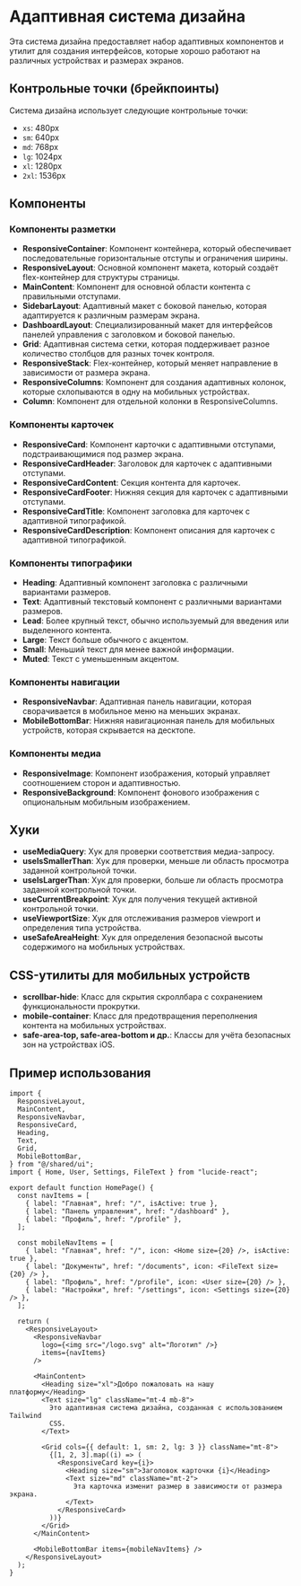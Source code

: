 # Адаптивная система дизайна

Эта система дизайна предоставляет набор адаптивных компонентов и утилит для создания интерфейсов, которые хорошо работают на различных устройствах и размерах экранов.

## Контрольные точки (брейкпоинты)

Система дизайна использует следующие контрольные точки:

- `xs`: 480px
- `sm`: 640px
- `md`: 768px
- `lg`: 1024px
- `xl`: 1280px
- `2xl`: 1536px

## Компоненты

### Компоненты разметки

- **ResponsiveContainer**: Компонент контейнера, который обеспечивает последовательные горизонтальные отступы и ограничения ширины.
- **ResponsiveLayout**: Основной компонент макета, который создаёт flex-контейнер для структуры страницы.
- **MainContent**: Компонент для основной области контента с правильными отступами.
- **SidebarLayout**: Адаптивный макет с боковой панелью, которая адаптируется к различным размерам экрана.
- **DashboardLayout**: Специализированный макет для интерфейсов панелей управления с заголовком и боковой панелью.
- **Grid**: Адаптивная система сетки, которая поддерживает разное количество столбцов для разных точек контроля.
- **ResponsiveStack**: Flex-контейнер, который меняет направление в зависимости от размера экрана.
- **ResponsiveColumns**: Компонент для создания адаптивных колонок, которые схлопываются в одну на мобильных устройствах.
- **Column**: Компонент для отдельной колонки в ResponsiveColumns.

### Компоненты карточек

- **ResponsiveCard**: Компонент карточки с адаптивными отступами, подстраивающимися под размер экрана.
- **ResponsiveCardHeader**: Заголовок для карточек с адаптивными отступами.
- **ResponsiveCardContent**: Секция контента для карточек.
- **ResponsiveCardFooter**: Нижняя секция для карточек с адаптивными отступами.
- **ResponsiveCardTitle**: Компонент заголовка для карточек с адаптивной типографикой.
- **ResponsiveCardDescription**: Компонент описания для карточек с адаптивной типографикой.

### Компоненты типографики

- **Heading**: Адаптивный компонент заголовка с различными вариантами размеров.
- **Text**: Адаптивный текстовый компонент с различными вариантами размеров.
- **Lead**: Более крупный текст, обычно используемый для введения или выделенного контента.
- **Large**: Текст больше обычного с акцентом.
- **Small**: Меньший текст для менее важной информации.
- **Muted**: Текст с уменьшенным акцентом.

### Компоненты навигации

- **ResponsiveNavbar**: Адаптивная панель навигации, которая сворачивается в мобильное меню на меньших экранах.
- **MobileBottomBar**: Нижняя навигационная панель для мобильных устройств, которая скрывается на десктопе.

### Компоненты медиа

- **ResponsiveImage**: Компонент изображения, который управляет соотношением сторон и адаптивностью.
- **ResponsiveBackground**: Компонент фонового изображения с опциональным мобильным изображением.

## Хуки

- **useMediaQuery**: Хук для проверки соответствия медиа-запросу.
- **useIsSmallerThan**: Хук для проверки, меньше ли область просмотра заданной контрольной точки.
- **useIsLargerThan**: Хук для проверки, больше ли область просмотра заданной контрольной точки.
- **useCurrentBreakpoint**: Хук для получения текущей активной контрольной точки.
- **useViewportSize**: Хук для отслеживания размеров viewport и определения типа устройства.
- **useSafeAreaHeight**: Хук для определения безопасной высоты содержимого на мобильных устройствах.

## CSS-утилиты для мобильных устройств

- **scrollbar-hide**: Класс для скрытия скроллбара с сохранением функциональности прокрутки.
- **mobile-container**: Класс для предотвращения переполнения контента на мобильных устройствах.
- **safe-area-top, safe-area-bottom и др.**: Классы для учёта безопасных зон на устройствах iOS.

## Пример использования

```tsx
import {
  ResponsiveLayout,
  MainContent,
  ResponsiveNavbar,
  ResponsiveCard,
  Heading,
  Text,
  Grid,
  MobileBottomBar,
} from "@/shared/ui";
import { Home, User, Settings, FileText } from "lucide-react";

export default function HomePage() {
  const navItems = [
    { label: "Главная", href: "/", isActive: true },
    { label: "Панель управления", href: "/dashboard" },
    { label: "Профиль", href: "/profile" },
  ];

  const mobileNavItems = [
    { label: "Главная", href: "/", icon: <Home size={20} />, isActive: true },
    { label: "Документы", href: "/documents", icon: <FileText size={20} /> },
    { label: "Профиль", href: "/profile", icon: <User size={20} /> },
    { label: "Настройки", href: "/settings", icon: <Settings size={20} /> },
  ];

  return (
    <ResponsiveLayout>
      <ResponsiveNavbar
        logo={<img src="/logo.svg" alt="Логотип" />}
        items={navItems}
      />

      <MainContent>
        <Heading size="xl">Добро пожаловать на нашу платформу</Heading>
        <Text size="lg" className="mt-4 mb-8">
          Это адаптивная система дизайна, созданная с использованием Tailwind
          CSS.
        </Text>

        <Grid cols={{ default: 1, sm: 2, lg: 3 }} className="mt-8">
          {[1, 2, 3].map((i) => (
            <ResponsiveCard key={i}>
              <Heading size="sm">Заголовок карточки {i}</Heading>
              <Text size="md" className="mt-2">
                Эта карточка изменит размер в зависимости от размера экрана.
              </Text>
            </ResponsiveCard>
          ))}
        </Grid>
      </MainContent>

      <MobileBottomBar items={mobileNavItems} />
    </ResponsiveLayout>
  );
}
```
